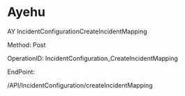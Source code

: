 #     Ayehu


AY IncidentConfigurationCreateIncidentMapping

Method: Post

OperationID: IncidentConfiguration_CreateIncidentMapping

EndPoint:

/API/IncidentConfiguration/createIncidentMapping
